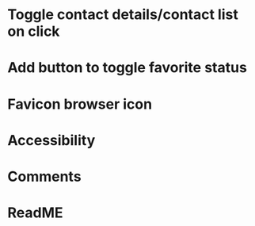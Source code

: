 <!-- # Create components and folders -->

<!-- # Add boilerplate to all component files -- decide which components are class/function -->

<!-- # Add imports and exports to all components -->

<!-- # Pass props to function components -->

<!-- # Add initial state to components that need it -->

<!-- # Fetch contacts from the API in a componentDidMount -->

<!-- # Add all contacts to arrays in state -->

<!-- # Set up error handling in the fetch functions with catch -->

<!-- # Add bootstrap links and script tags to public > index.html -->

<!-- # Add Google Fonts and Font Awesome CDNs -->

<!-- # Import BrowserRouter to index.js, wrap app component in BrowserRouter -->

<!-- # import { BrowserRouter as Router, Route, Link } from "react-router-dom" in top of app.js -->

# Toggle contact details/contact list on click

# Add button to toggle favorite status

<!-- # Build contact details component -->

<!-- # Handle missing photos -->

# Favicon browser icon

# Accessibility

# Comments

# ReadME
